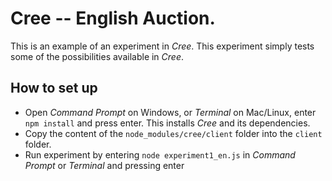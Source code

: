 # Cree -- English Auction. 
This is an example of an experiment in *Cree*. This experiment simply tests some of the possibilities available in *Cree*.

## How to set up

-  Open *Command Prompt* on Windows, or *Terminal* on Mac/Linux, enter `npm install` and press enter. This installs *Cree* and its dependencies.
- Copy the content of the `node_modules/cree/client` folder into the `client` folder.
- Run experiment by entering `node experiment1_en.js` in *Command Prompt* or *Terminal* and pressing enter